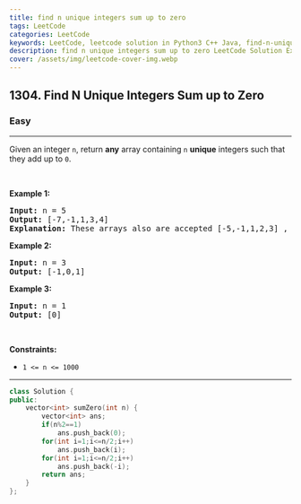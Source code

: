 ```yaml
---
title: find n unique integers sum up to zero
tags: LeetCode
categories: LeetCode
keywords: LeetCode, leetcode solution in Python3 C++ Java, find-n-unique-integers-sum-up-to-zero solution
description: find n unique integers sum up to zero LeetCode Solution Explained
cover: /assets/img/leetcode-cover-img.webp
---
```



<h2>1304. Find N Unique Integers Sum up to Zero</h2><h3>Easy</h3><hr><div><p>Given an integer <code>n</code>, return <strong>any</strong> array containing <code>n</code> <strong>unique</strong> integers such that they add up to <code>0</code>.</p>

<p>&nbsp;</p>
<p><strong>Example 1:</strong></p>

<pre><strong>Input:</strong> n = 5
<strong>Output:</strong> [-7,-1,1,3,4]
<strong>Explanation:</strong> These arrays also are accepted [-5,-1,1,2,3] , [-3,-1,2,-2,4].
</pre>

<p><strong>Example 2:</strong></p>

<pre><strong>Input:</strong> n = 3
<strong>Output:</strong> [-1,0,1]
</pre>

<p><strong>Example 3:</strong></p>

<pre><strong>Input:</strong> n = 1
<strong>Output:</strong> [0]
</pre>

<p>&nbsp;</p>
<p><strong>Constraints:</strong></p>

<ul>
	<li><code>1 &lt;= n &lt;= 1000</code></li>
</ul>
</div>

---




```cpp
class Solution {
public:
    vector<int> sumZero(int n) {
        vector<int> ans;
        if(n%2==1)
            ans.push_back(0);
        for(int i=1;i<=n/2;i++)
            ans.push_back(i);
        for(int i=1;i<=n/2;i++)
            ans.push_back(-i);
        return ans;
    }
};
```
